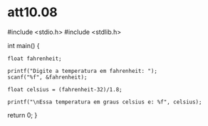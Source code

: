 # att10.08

#include <stdio.h>
#include <stdlib.h>

int main() {
	
	float fahrenheit;
		
	printf("Digite a temperatura em fahrenheit: ");
	scanf("%f", &fahrenheit);
	
	float celsius = (fahrenheit-32)/1.8;
		
	printf("\nEssa temperatura em graus celsius e: %f", celsius);
	
return 0;
}
